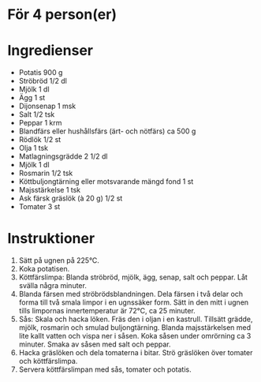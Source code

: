# För 4 person(er)
# Ingredienser
- Potatis 900 g
- Ströbröd 1/2 dl
- Mjölk 1 dl
- Ägg 1 st
- Dijonsenap 1 msk
- Salt 1/2 tsk
- Peppar 1 krm
- Blandfärs eller hushållsfärs (ärt- och nötfärs) ca 500 g
- Rödlök 1/2 st
- Olja 1 tsk
- Matlagningsgrädde 2 1/2 dl
- Mjölk 1 dl
- Rosmarin 1/2 tsk
- Köttbuljongtärning eller motsvarande mängd fond 1 st
- Majsstärkelse 1 tsk
- Ask färsk gräslök (à 20 g) 1/2 st
- Tomater 3 st
# Instruktioner
1. Sätt på ugnen på 225°C.
2. Koka potatisen.
3. Köttfärslimpa: Blanda ströbröd, mjölk, ägg, senap, salt och peppar. Låt svälla några minuter.
4. Blanda färsen med ströbrödsblandningen. Dela färsen i två delar och forma till två smala limpor i en ugnssäker form. Sätt in den mitt i ugnen tills limpornas innertemperatur är 72°C, ca 25 minuter.
5. Sås: Skala och hacka löken. Fräs den i oljan i en kastrull. Tillsätt grädde, mjölk, rosmarin och smulad buljongtärning. Blanda majsstärkelsen med lite kallt vatten och vispa ner i såsen. Koka såsen under omrörning ca 3 minuter. Smaka av såsen med salt och peppar.
6. Hacka gräslöken och dela tomaterna i bitar. Strö gräslöken över tomater och köttfärslimpa.
7. Servera köttfärslimpan med sås, tomater och potatis.